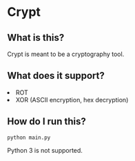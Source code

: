 Crypt
==========

What is this?
----------
Crypt is meant to be a cryptography tool.

What does it support?
----------
<li>ROT</li>
<li>XOR (ASCII encryption, hex decryption)</li>

How do I run this?
----------
`python main.py`

Python 3 is not supported.
